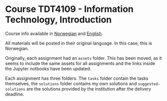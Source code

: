 # Course TDT4109 - Information Technology, Introduction

Course info available in [Norwegian](https://www.ntnu.no/studier/emner/TDT4109) and [English](https://www.ntnu.edu/studies/courses/TDT4109).

All materials will be posted in their original language. In this case, this is Norwegian.

Originally, each assignment had an `assets` folder.
This has been moved, as it seems to include the same assets for all assignments and the links inside the Jupyter notbooks have been updated.

Each assignment has three folders. The `tasks` folder contain the tasks themselves, the `solutions` folder contains my own solutions and `suggested-solutions` are the solutions provided by the institution after the delivery deadline.
